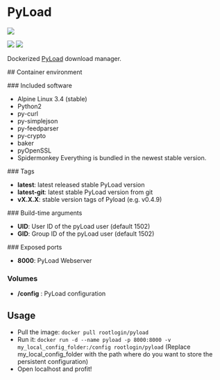 # PyLoad

![](https://pyload.net/img/banner.png)

[![](https://images.microbadger.com/badges/version/rootlogin/pyload.svg)](https://microbadger.com/images/rootlogin/pyload "Get your own version badge on microbadger.com") [![](https://images.microbadger.com/badges/image/rootlogin/pyload.svg)](https://microbadger.com/images/rootlogin/pyload "Get your own image badge on microbadger.com")

Dockerized [PyLoad](https://github.com/pyload/pyload) download manager.

## Container environment

### Included software

* Alpine Linux 3.4 (stable)
* Python2
* py-curl
* py-simplejson
* py-feedparser
* py-crypto
* baker
* pyOpenSSL
* Spidermonkey
Everything is bundled in the newest stable version.

### Tags

* **latest**: latest released stable PyLoad version
* **latest-git**: latest stable PyLoad version from git
* **vX.X.X**: stable version tags of Pyload (e.g. v0.4.9)

### Build-time arguments

* **UID**: User ID of the pyLoad user (default 1502)
* **GID**: Group ID of the pyLoad user (default 1502)

### Exposed ports

* **8000**: PyLoad Webserver

### Volumes

* **/config** : PyLoad configuration

## Usage

* Pull the image: `docker pull rootlogin/pyload`
* Run it: `docker run -d --name pyload -p 8000:8000 -v my_local_config_folder:/config rootlogin/pyload` (Replace my_local_config_folder with the path where do you want to store the persistent configuration)
* Open localhost and profit!
